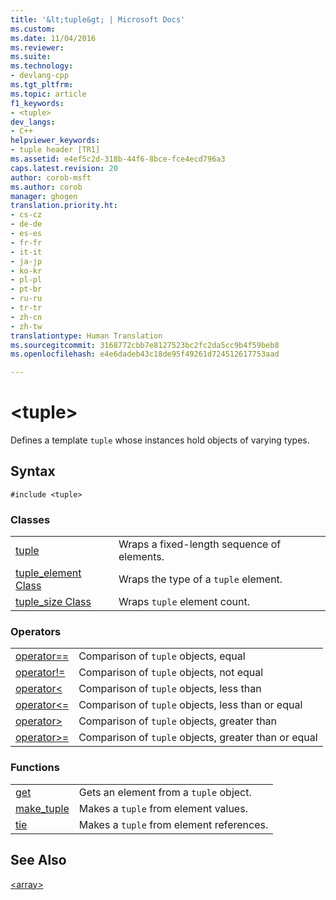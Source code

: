 ```yaml
---
title: '&lt;tuple&gt; | Microsoft Docs'
ms.custom: 
ms.date: 11/04/2016
ms.reviewer: 
ms.suite: 
ms.technology:
- devlang-cpp
ms.tgt_pltfrm: 
ms.topic: article
f1_keywords:
- <tuple>
dev_langs:
- C++
helpviewer_keywords:
- tuple header [TR1]
ms.assetid: e4ef5c2d-318b-44f6-8bce-fce4ecd796a3
caps.latest.revision: 20
author: corob-msft
ms.author: corob
manager: ghogen
translation.priority.ht:
- cs-cz
- de-de
- es-es
- fr-fr
- it-it
- ja-jp
- ko-kr
- pl-pl
- pt-br
- ru-ru
- tr-tr
- zh-cn
- zh-tw
translationtype: Human Translation
ms.sourcegitcommit: 3168772cbb7e8127523bc2fc2da5cc9b4f59beb8
ms.openlocfilehash: e4e6dadeb43c18de95f49261d724512617753aad

---
```

# &lt;tuple&gt;
Defines a template `tuple` whose instances hold objects of varying types.  
  
## Syntax  
  
```  
#include <tuple>  
```  
  
### Classes  
  
|||  
|-|-|  
|[tuple](../standard-library/tuple-class.md)|Wraps a fixed-length sequence of elements.|  
|[tuple_element Class](../standard-library/tuple-element-class-tuple.md)|Wraps the type of a `tuple` element.|  
|[tuple_size Class](../standard-library/tuple-size-class-tuple.md)|Wraps `tuple` element count.|  
  
### Operators  
  
|||  
|-|-|  
|[operator==](../standard-library/tuple-operators.md#operator_eq_eq)|Comparison of `tuple` objects, equal|  
|[operator!=](../standard-library/tuple-operators.md#operator_neq)|Comparison of `tuple` objects, not equal|  
|[operator<](../standard-library/tuple-operators.md#operator_lt_)|Comparison of `tuple` objects, less than|  
|[operator<=](../standard-library/tuple-operators.md#operator_lt__eq)|Comparison of `tuple` objects, less than or equal|  
|[operator>](../standard-library/tuple-operators.md#operator_gt_)|Comparison of `tuple` objects, greater than|  
|[operator>=](../standard-library/tuple-operators.md#operator_gt__eq)|Comparison of `tuple` objects, greater than or equal|  
  
### Functions  
  
|||  
|-|-|  
|[get](../standard-library/tuple-functions.md#get_function)|Gets an element from a `tuple` object.|  
|[make_tuple](../standard-library/tuple-functions.md#make_tuple_function)|Makes a `tuple` from element values.|  
|[tie](../standard-library/tuple-functions.md#tie_function)|Makes a `tuple` from element references.|  
  
## See Also  
 [\<array>](../standard-library/array.md)




<!--HONumber=Jan17_HO2-->


